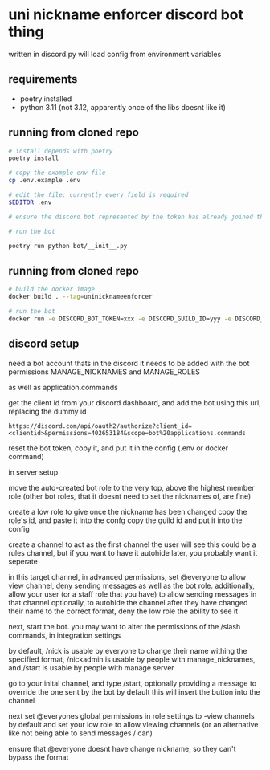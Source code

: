 # uni nickname enforcer discord bot thing

written in discord.py
will load config from environment variables


## requirements
- poetry installed
- python 3.11 (not 3.12, apparently once of the libs doesnt like it)


## running from cloned repo
```bash
# install depends with poetry
poetry install

# copy the example env file
cp .env.example .env

# edit the file: currently every field is required
$EDITOR .env

# ensure the discord bot represented by the token has already joined the server given in the config

# run the bot

poetry run python bot/__init__.py
```

## running from cloned repo
```bash
# build the docker image
docker build . --tag=uninicknameenforcer

# run the bot
docker run -e DISCORD_BOT_TOKEN=xxx -e DISCORD_GUILD_ID=yyy -e DISCORD_CHANGED_NAME_ROLE_ID=zzz uninicknameenforcer
```

## discord setup

need a bot account thats in the discord
it needs to be added with the bot permissions MANAGE_NICKNAMES and MANAGE_ROLES

as well as application.commands

get the client id from your discord dashboard, and add the bot using this url, replacing the dummy id
```
https://discord.com/api/oauth2/authorize?client_id=<clientid>&permissions=402653184&scope=bot%20applications.commands
```

reset the bot token, copy it, and put it in the config (.env or docker command)

in server setup

move the auto-created bot role to the very top, above the highest member role (other bot roles, that it doesnt need to set the nicknames of, are fine)

create a low role to give once the nickname has been changed
copy the role's id, and paste it into the confg
copy the guild id and put it into the config

create a channel to act as the first channel the user will see
this could be a rules channel, but if you want to have it autohide later, you probably want it seperate

in this target channel, in advanced permissions, set @everyone to allow view channel, deny sending messages
as well as the bot role.
additionally, allow your user (or a staff role that you have) to allow sending messages in that channel
optionally, to autohide the channel after they have changed their name to the correct format, deny the low role the ability to see it

next, start the bot. you may want to alter the permissions of the /slash commands, in integration settings

by default, /nick is usable by everyone to change their name withing the specified format,
/nickadmin is usable by people with manage_nicknames,
and /start is usable by people with manage server

go to your inital channel, and type /start, optionally providing a message to override the one sent by the bot by default
this will insert the button into the channel

next set @everyones global permissions in role settings to -view channels by default
and set your low role to allow viewing channels
(or an alternative like not being able to send messages / can)

ensure that @everyone doesnt have change nickname, so they can't bypass the format

